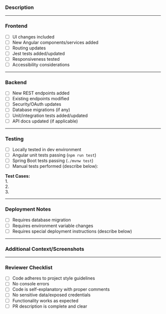 ### **Description**  
<!-- Provide a summary of the changes, explaining why they are needed and how they solve the problem. -->  

---

### **Frontend**  
- [ ] UI changes included  
- [ ] New Angular components/services added  
- [ ] Routing updates  
- [ ] Jest tests added/updated  
- [ ] Responsiveness tested  
- [ ] Accessibility considerations  

---

### **Backend**  
- [ ] New REST endpoints added  
- [ ] Existing endpoints modified  
- [ ] Security/OAuth updates  
- [ ] Database migrations (if any)  
- [ ] Unit/integration tests added/updated  
- [ ] API docs updated (if applicable)  

---

### **Testing**  
- [ ] Locally tested in dev environment  
- [ ] Angular unit tests passing (`npm run test`)  
- [ ] Spring Boot tests passing (`./mvnw test`)  
- [ ] Manual tests performed (describe below):  

**Test Cases:**  
1.  
2.  
3.  

---

### **Deployment Notes**  
- [ ] Requires database migration  
- [ ] Requires environment variable changes  
- [ ] Requires special deployment instructions (describe below)  

---

### **Additional Context/Screenshots**  
<!-- Add any other context, screenshots, or performance notes here -->  

---

### **Reviewer Checklist**  
- [ ] Code adheres to project style guidelines  
- [ ] No console errors  
- [ ] Code is self-explanatory with proper comments  
- [ ] No sensitive data/exposed credentials  
- [ ] Functionality works as expected  
- [ ] PR description is complete and clear  
